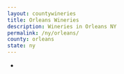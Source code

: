 ```yaml
---
layout: countywineries
title: Orleans Wineries
description: Wineries in Orleans NY
permalink: /ny/orleans/
county: orleans
state: ny
---
```

-
